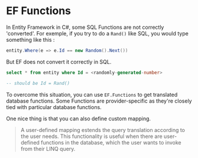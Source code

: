 # EF Functions

In Entity Framework in C#, some SQL Functions are not correctly 'converted'.
For exemple, if you try to do a `Rand()` like SQL, you would type something like this : 

```csharp
entity.Where(e => e.Id == new Random().Next())
```

But EF does not convert it correctly in SQL.

```sql
select * from entity where Id = <randomly-generated-number>

-- should be Id = Rand()
```

To overcome this situation, you can use `EF.Functions` to get translated database functions.
Some Functions are provider-specific as they're closely tied with particular database functions.

One nice thing is that you can also define custom mapping.
> A user-defined mapping estends the query translation according to the user needs. This functionality is useful when there are user-defined functions in the database, which the user wants to invoke from their LINQ query.
